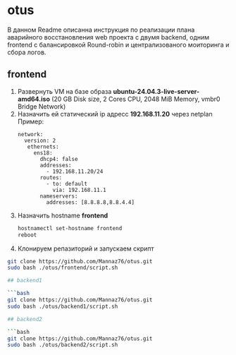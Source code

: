 # otus
В данном Readme описанна инструкция по реализации плана аварийного восстановления web проекта с двумя backend, 
одним frontend с балансировкой Round-robin и централизованого моиторинга и сбора логов.

## frontend
1. Развернуть VM  на базе образа **ubuntu-24.04.3-live-server-amd64.iso** (20 GB Disk size, 2 Cores CPU, 2048 MiB Memory, vmbr0 Bridge Network)
2. Назначить ей статический ip адресс **192.168.11.20** через netplan
   Пример:
   ```
   network:
     version: 2
      ethernets:
        ens18:
          dhcp4: false
          addresses:
            - 192.168.11.20/24
          routes:
            - to: default
              via: 192.168.11.1
          nameservers:
            addresses: [8.8.8.8,8.8.4.4]

4. Назначить hostname **frontend**
   ```bash
   hostnamectl set-hostname frontend
   reboot

5. Клонируем репазиторий и запускаем скрипт
```bash
git clone https://github.com/Mannaz76/otus.git
sudo bash ./otus/frontend/script.sh

## backend1

```bash
git clone https://github.com/Mannaz76/otus.git
sudo bash ./otus/backend1/script.sh

## backend2

```bash
git clone https://github.com/Mannaz76/otus.git
sudo bash ./otus/backend2/script.sh
